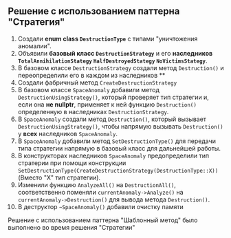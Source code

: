 ﻿
## Решение с использованием паттерна "Стратегия"

1. Создали **enum class ``DestructionType``** с типами "уничтожения аномалии".
2. Объявили **базовый класс ``DestructionStrategy``** и его **наследников ``TotalAnnihilationStategy`` ``HalfDestroyedStategy`` ``NoVictimsStategy``**.
3. В базовом классе ``DestructionStrategy`` создали метод ``Destruction()`` и переопределили его в каждом из наследников **
4. Создали фабричный метод ``CreateDestructionStrategy``
5. В базовом классе ``SpaceAnomaly`` добавили метод ``DestructionUsingStrategy()``, который проверяет тип стратегии
и, если она **не nullptr**, применяет к ней функцию ``Destruction()`` определенную в наследниках ``DestructionStrategy``.
6. В ``SpaceAnomaly`` создали метод ``Destruction()``, который вызывает ``DestructionUsingStrategy()``,
чтобы напрямую вызывать ``Destruction()`` у **всех** наследников ``SpaceAnomaly``.
7. В ``SpaceAnomaly`` добавили метод ``SetDestructionType()`` для передачи типа стратегии напрямую в базовый класс для дальнейшей работы.
8. В конструкторах наследников ``SpaceAnomaly`` предопределили тип стратерии при помощи конструкции
``SetDestructionType(CreateDestructionStrategy(DestructionType::X))`` (Вместо "X" тип стратегии).
9. Изменили функцию ``AnalyzeAll()`` на ``DestructionAll()``, соответственно поменяли
``currentAnomaly->Analyze()`` на ``currentAnomaly->Destruction()`` для вывода метода ``Destruction()``.
10. В деструктор ``~SpaceAnomaly()`` добавили очистку памяти

Решение с использованием паттерна "Шаблонный метод" было выполнено во время решения "Стратегии"




